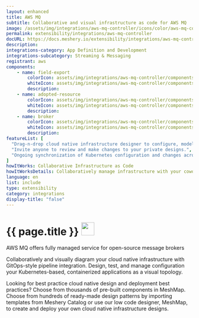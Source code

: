 ```yaml
---
layout: enhanced
title: AWS MQ
subtitle: Collaborative and visual infrastructure as code for AWS MQ
image: /assets/img/integrations/aws-mq-controller/icons/color/aws-mq-controller-color.svg
permalink: extensibility/integrations/aws-mq-controller
docURL: https://docs.meshery.io/extensibility/integrations/aws-mq-controller
description: 
integrations-category: App Definition and Development
integrations-subcategory: Streaming & Messaging
registrant: aws
components: 
	- name: field-export
		colorIcon: assets/img/integrations/aws-mq-controller/components/field-export/icons/color/field-export-color.svg
		whiteIcon: assets/img/integrations/aws-mq-controller/components/field-export/icons/white/field-export-white.svg
		description: 
	- name: adopted-resource
		colorIcon: assets/img/integrations/aws-mq-controller/components/adopted-resource/icons/color/adopted-resource-color.svg
		whiteIcon: assets/img/integrations/aws-mq-controller/components/adopted-resource/icons/white/adopted-resource-white.svg
		description: 
	- name: broker
		colorIcon: assets/img/integrations/aws-mq-controller/components/broker/icons/color/broker-color.svg
		whiteIcon: assets/img/integrations/aws-mq-controller/components/broker/icons/white/broker-white.svg
		description: 
featureList: [
  "Drag-n-drop cloud native infrastructure designer to configure, model, and deploy your workloads.",
  "Invite anyone to review and make changes to your private designs.",
  "Ongoing synchronization of Kubernetes configuration and changes across any number of clusters."
]
howItWorks: Collaborative Infrastructure as Code
howItWorksDetails: Collaboratively manage infrastructure with your coworkers synchronously sharing the same designs.
language: en
list: include
type: extensibility
category: integrations
display-title: "false"
---
```

<h1>{{ page.title }} <img src="{{ page.image }}" style="width: 35px; height: 35px;" /></h1>

<p>
AWS MQ offers fully managed service for open-source message brokers
</p>
<p>
    Collaboratively and visually diagram your cloud native infrastructure with GitOps-style pipeline integration. Design, test, and manage configuration your Kubernetes-based, containerized applications as a visual topology.
</p>
<p>
    Looking for best practice cloud native design and deployment best practices? Choose from thousands of pre-built components in MeshMap. Choose from hundreds of ready-made design patterns by importing templates from Meshery Catalog or use our low code designer, MeshMap, to create and deploy your own cloud native infrastructure designs.
</p>
